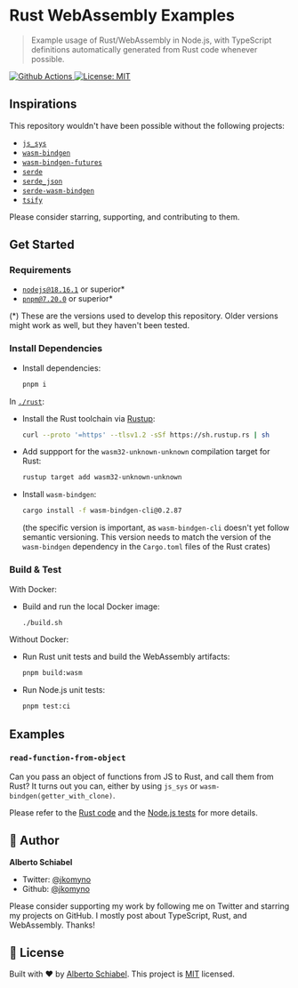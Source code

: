 # Rust WebAssembly Examples

> Example usage of Rust/WebAssembly in Node.js, with TypeScript definitions automatically generated from Rust code whenever possible.

<p>
  <a href="https://github.com/jkomyno/rust-wasm-examples/actions/workflows/ci.yml">
    <img alt="Github Actions" src="https://github.com/jkomyno/rust-wasm-examples/actions/workflows/ci.yml/badge.svg?branch=main" target="_blank" />
  </a>

  <a href="https://github.com/jkomyno/rust-wasm-examples/blob/main/LICENSE">
    <img alt="License: MIT" src="https://img.shields.io/badge/License-MIT-yellow.svg" target="_blank" />
  </a>
  
</p>

## Inspirations

This repository wouldn't have been possible without the following projects:

- [`js_sys`](https://github.com/rustwasm/wasm-bindgen/tree/main/crates/js-sys)
- [`wasm-bindgen`](https://github.com/rustwasm/wasm-bindgen)
- [`wasm-bindgen-futures`](https://github.com/rustwasm/wasm-bindgen/tree/main/crates/futures)
- [`serde`](https://github.com/serde-rs/serde)
- [`serde_json`](https://github.com/serde-rs/json)
- [`serde-wasm-bindgen`](https://github.com/cloudflare/serde-wasm-bindgen)
- [`tsify`](https://github.com/madonoharu/tsify)

Please consider starring, supporting, and contributing to them.

## Get Started

### Requirements

- [`nodejs@18.16.1`](https://nodejs.org/en/download/) or superior*
- [`pnpm@7.20.0`](https://pnpm.io/installation) or superior*

(*) These are the versions used to develop this repository. Older versions might work as well, but they haven't been tested.

### Install Dependencies

- Install dependencies:
  ```sh
  pnpm i
  ```

In [`./rust`](./rust):

- Install the Rust toolchain via [Rustup](https://rustup.rs/):
  ```sh
  curl --proto '=https' --tlsv1.2 -sSf https://sh.rustup.rs | sh
  ```

- Add suppport for the `wasm32-unknown-unknown` compilation target for Rust:
  ```sh
  rustup target add wasm32-unknown-unknown
  ```

- Install `wasm-bindgen`:
  ```sh
  cargo install -f wasm-bindgen-cli@0.2.87
  ```
  
  (the specific version is important, as `wasm-bindgen-cli` doesn't yet follow semantic versioning. This version needs to match the version of the `wasm-bindgen` dependency in the `Cargo.toml` files of the Rust crates)

### Build & Test

With Docker:

  - Build and run the local Docker image:

    ```sh
    ./build.sh
    ```

Without Docker:

  - Run Rust unit tests and build the WebAssembly artifacts:

    ```sh
    pnpm build:wasm
    ```

  - Run Node.js unit tests:

    ```sh
    pnpm test:ci
    ```

## Examples

### `read-function-from-object`

Can you pass an object of functions from JS to Rust, and call them from Rust?
It turns out you can, either by using `js_sys` or `wasm-bindgen(getter_with_clone)`.

Please refer to the [Rust code](./rust/read-function-from-object/src/lib.rs) and the [Node.js tests](./nodejs/demo/__tests__/read-function-from-object.test.ts) for more details.

## 👤 Author

**Alberto Schiabel**

* Twitter: [@jkomyno](https://twitter.com/jkomyno)
* Github: [@jkomyno](https://github.com/jkomyno)

Please consider supporting my work by following me on Twitter and starring my projects on GitHub.
I mostly post about TypeScript, Rust, and WebAssembly. Thanks!

## 📝 License

Built with ❤️ by [Alberto Schiabel](https://github.com/jkomyno).
This project is [MIT](https://github.com/jkomyno/rust-wasm-examples/blob/main/LICENSE) licensed.
